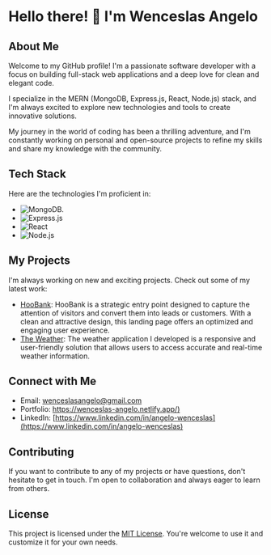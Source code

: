 
# Hello there! 👋 I'm Wenceslas Angelo

## About Me

Welcome to my GitHub profile! I'm a passionate software developer with a focus on building full-stack web applications and a deep love for clean and elegant code. 

I specialize in the MERN (MongoDB, Express.js, React, Node.js) stack, and I'm always excited to explore new technologies and tools to create innovative solutions.

My journey in the world of coding has been a thrilling adventure, and I'm constantly working on personal and open-source projects to refine my skills and share my knowledge with the community.


## Tech Stack
Here are the technologies I'm proficient in:
  - ![MongoDB](https://img.shields.io/badge/-Mongodb-333333?style=flat&logo=mongodb).
  - ![Express.js](https://img.shields.io/badge/-Express.js-333333?style=flat&logo=express.js)
  - ![React](https://img.shields.io/badge/-React-333333?style=flat&logo=react)
  - ![Node.js](https://img.shields.io/badge/-Node.js-333333?style=flat&logo=node.js)

## My Projects

I'm always working on new and exciting projects. Check out some of my latest work:

- [HooBank](https://wa-hoobank.netlify.app/): HooBank is a strategic entry point designed to capture the attention of visitors and convert them into leads or customers. With a clean and attractive design, this landing page offers an optimized and engaging user experience.
- [The Weather](https://wa-theweather.netlify.app/): The weather application I developed is a responsive and user-friendly solution that allows users to access accurate and real-time weather information.


## Connect with Me

- Email: [wenceslasangelo@gmail.com](mailto:wenceslasangelo@gmail.com)
- Portfolio: [https://wenceslas-angelo.netlify.app/)](https://wenceslas-angelo.netlify.app)
- LinkedIn: [https://www.linkedin.com/in/angelo-wenceslas](https://www.linkedin.com/in/angelo-wenceslas)


## Contributing

If you want to contribute to any of my projects or have questions, don't hesitate to get in touch. I'm open to collaboration and always eager to learn from others.

## License

This project is licensed under the [MIT License](LICENSE). You're welcome to use it and customize it for your own needs.



